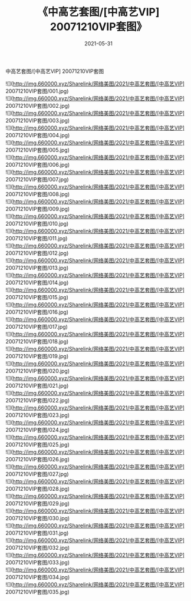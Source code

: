 ﻿---
layout: post
title:  《中高艺套图/[中高艺VIP] 20071210VIP套图》
date:   2021-05-31
img: http://img.660000.xyz/Sharelink/网络美图/2021/中高艺套图/[中高艺VIP] 20071210VIP套图/000.jpg
categories: [美女, 清纯, 唯美]
---

中高艺套图/[中高艺VIP] 20071210VIP套图

 ![](http://img.660000.xyz/Sharelink/网络美图/2021/中高艺套图/[中高艺VIP] 20071210VIP套图/001.jpg) <br>![](http://img.660000.xyz/Sharelink/网络美图/2021/中高艺套图/[中高艺VIP] 20071210VIP套图/002.jpg) <br>![](http://img.660000.xyz/Sharelink/网络美图/2021/中高艺套图/[中高艺VIP] 20071210VIP套图/003.jpg) <br>![](http://img.660000.xyz/Sharelink/网络美图/2021/中高艺套图/[中高艺VIP] 20071210VIP套图/004.jpg) <br>![](http://img.660000.xyz/Sharelink/网络美图/2021/中高艺套图/[中高艺VIP] 20071210VIP套图/005.jpg) <br>![](http://img.660000.xyz/Sharelink/网络美图/2021/中高艺套图/[中高艺VIP] 20071210VIP套图/006.jpg) <br>![](http://img.660000.xyz/Sharelink/网络美图/2021/中高艺套图/[中高艺VIP] 20071210VIP套图/007.jpg) <br>![](http://img.660000.xyz/Sharelink/网络美图/2021/中高艺套图/[中高艺VIP] 20071210VIP套图/008.jpg) <br>![](http://img.660000.xyz/Sharelink/网络美图/2021/中高艺套图/[中高艺VIP] 20071210VIP套图/009.jpg) <br>![](http://img.660000.xyz/Sharelink/网络美图/2021/中高艺套图/[中高艺VIP] 20071210VIP套图/010.jpg) <br>![](http://img.660000.xyz/Sharelink/网络美图/2021/中高艺套图/[中高艺VIP] 20071210VIP套图/011.jpg) <br>![](http://img.660000.xyz/Sharelink/网络美图/2021/中高艺套图/[中高艺VIP] 20071210VIP套图/012.jpg) <br>![](http://img.660000.xyz/Sharelink/网络美图/2021/中高艺套图/[中高艺VIP] 20071210VIP套图/013.jpg) <br>![](http://img.660000.xyz/Sharelink/网络美图/2021/中高艺套图/[中高艺VIP] 20071210VIP套图/014.jpg) <br>![](http://img.660000.xyz/Sharelink/网络美图/2021/中高艺套图/[中高艺VIP] 20071210VIP套图/015.jpg) <br>![](http://img.660000.xyz/Sharelink/网络美图/2021/中高艺套图/[中高艺VIP] 20071210VIP套图/016.jpg) <br>![](http://img.660000.xyz/Sharelink/网络美图/2021/中高艺套图/[中高艺VIP] 20071210VIP套图/017.jpg) <br>![](http://img.660000.xyz/Sharelink/网络美图/2021/中高艺套图/[中高艺VIP] 20071210VIP套图/018.jpg) <br>![](http://img.660000.xyz/Sharelink/网络美图/2021/中高艺套图/[中高艺VIP] 20071210VIP套图/019.jpg) <br>![](http://img.660000.xyz/Sharelink/网络美图/2021/中高艺套图/[中高艺VIP] 20071210VIP套图/020.jpg) <br>![](http://img.660000.xyz/Sharelink/网络美图/2021/中高艺套图/[中高艺VIP] 20071210VIP套图/021.jpg) <br>![](http://img.660000.xyz/Sharelink/网络美图/2021/中高艺套图/[中高艺VIP] 20071210VIP套图/022.jpg) <br>![](http://img.660000.xyz/Sharelink/网络美图/2021/中高艺套图/[中高艺VIP] 20071210VIP套图/023.jpg) <br>![](http://img.660000.xyz/Sharelink/网络美图/2021/中高艺套图/[中高艺VIP] 20071210VIP套图/024.jpg) <br>![](http://img.660000.xyz/Sharelink/网络美图/2021/中高艺套图/[中高艺VIP] 20071210VIP套图/025.jpg) <br>![](http://img.660000.xyz/Sharelink/网络美图/2021/中高艺套图/[中高艺VIP] 20071210VIP套图/026.jpg) <br>![](http://img.660000.xyz/Sharelink/网络美图/2021/中高艺套图/[中高艺VIP] 20071210VIP套图/027.jpg) <br>![](http://img.660000.xyz/Sharelink/网络美图/2021/中高艺套图/[中高艺VIP] 20071210VIP套图/028.jpg) <br>![](http://img.660000.xyz/Sharelink/网络美图/2021/中高艺套图/[中高艺VIP] 20071210VIP套图/029.jpg) <br>![](http://img.660000.xyz/Sharelink/网络美图/2021/中高艺套图/[中高艺VIP] 20071210VIP套图/030.jpg) <br>![](http://img.660000.xyz/Sharelink/网络美图/2021/中高艺套图/[中高艺VIP] 20071210VIP套图/031.jpg) <br>![](http://img.660000.xyz/Sharelink/网络美图/2021/中高艺套图/[中高艺VIP] 20071210VIP套图/032.jpg) <br>![](http://img.660000.xyz/Sharelink/网络美图/2021/中高艺套图/[中高艺VIP] 20071210VIP套图/033.jpg) <br>![](http://img.660000.xyz/Sharelink/网络美图/2021/中高艺套图/[中高艺VIP] 20071210VIP套图/034.jpg) <br>![](http://img.660000.xyz/Sharelink/网络美图/2021/中高艺套图/[中高艺VIP] 20071210VIP套图/035.jpg) <br>